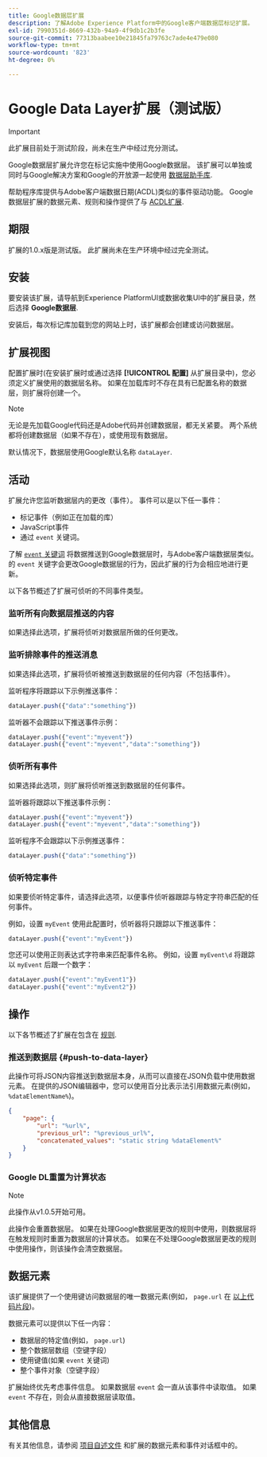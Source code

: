 ```yaml
---
title: Google数据层扩展
description: 了解Adobe Experience Platform中的Google客户端数据层标记扩展。
exl-id: 7990351d-8669-432b-94a9-4f9db1c2b3fe
source-git-commit: 77313baabee10e21845fa79763c7ade4e479e080
workflow-type: tm+mt
source-wordcount: '823'
ht-degree: 0%

---
```


# Google Data Layer扩展（测试版）

>[!IMPORTANT]
>
>此扩展目前处于测试阶段，尚未在生产中经过充分测试。

Google数据层扩展允许您在标记实施中使用Google数据层。 该扩展可以单独或同时与Google解决方案和Google的开放源一起使用 [数据层助手库](https://github.com/google/data-layer-helper).

帮助程序库提供与Adobe客户端数据日期(ACDL)类似的事件驱动功能。 Google数据层扩展的数据元素、规则和操作提供了与 [ACDL扩展](../client-data-layer/overview.md).

## 期限

扩展的1.0.x版是测试版。 此扩展尚未在生产环境中经过完全测试。

## 安装

要安装该扩展，请导航到Experience PlatformUI或数据收集UI中的扩展目录，然后选择 **Google数据层**.

安装后，每次标记库加载到您的网站上时，该扩展都会创建或访问数据层。

## 扩展视图

配置扩展时(在安装扩展时或通过选择 **[!UICONTROL 配置]** 从扩展目录中)，您必须定义扩展使用的数据层名称。 如果在加载库时不存在具有已配置名称的数据层，则扩展将创建一个。

>[!NOTE]
>
>无论是先加载Google代码还是Adobe代码并创建数据层，都无关紧要。 两个系统都将创建数据层（如果不存在），或使用现有数据层。

默认情况下，数据层使用Google默认名称 `dataLayer`.

## 活动

扩展允许您监听数据层内的更改（事件）。 事件可以是以下任一事件：

* 标记事件（例如正在加载的库）
* JavaScript事件
* 通过 `event` 关键词。

了解 [`event` 关键词](https://developers.google.com/tag-platform/devguides/datalayer#use_a_data_layer_with_event_handlers) 将数据推送到Google数据层时，与Adobe客户端数据层类似。 的 `event` 关键字会更改Google数据层的行为，因此扩展的行为会相应地进行更新。

以下各节概述了扩展可侦听的不同事件类型。

### 监听所有向数据层推送的内容

如果选择此选项，扩展将侦听对数据层所做的任何更改。

### 监听排除事件的推送消息

如果选择此选项，扩展将侦听被推送到数据层的任何内容（不包括事件）。

监听程序将跟踪以下示例推送事件：

```js
dataLayer.push({"data":"something"})
```

监听器不会跟踪以下推送事件示例：

```js
dataLayer.push({"event":"myevent"})
dataLayer.push({"event":"myevent","data":"something"})
```

### 侦听所有事件

如果选择此选项，则扩展将侦听推送到数据层的任何事件。

监听器将跟踪以下推送事件示例：

```js
dataLayer.push({"event":"myevent"})
dataLayer.push({"event":"myevent","data":"something"})
```

监听程序不会跟踪以下示例推送事件：

```js
dataLayer.push({"data":"something"})
```

### 侦听特定事件

如果要侦听特定事件，请选择此选项，以便事件侦听器跟踪与特定字符串匹配的任何事件。

例如，设置 `myEvent` 使用此配置时，侦听器将只跟踪以下推送事件：

```js
dataLayer.push({"event":"myEvent"})
```

您还可以使用正则表达式字符串来匹配事件名称。 例如，设置 `myEvent\d` 将跟踪以 `myEvent` 后跟一个数字：

```js
dataLayer.push({"event":"myEvent1"})
dataLayer.push({"event":"myEvent2"})
```

## 操作

以下各节概述了扩展在包含在 [规则](../../../ui/managing-resources/rules.md).

### 推送到数据层 {#push-to-data-layer}

此操作可将JSON内容推送到数据层本身，从而可以直接在JSON负载中使用数据元素。 在提供的JSON编辑器中，您可以使用百分比表示法引用数据元素(例如， `%dataElementName%`)。

```json
{
    "page": {
        "url": "%url%",
        "previous_url": "%previous_url%",
        "concatenated_values": "static string %dataElement%"
    }
}
```

### Google DL重置为计算状态

>[!NOTE]
>
>此操作从v1.0.5开始可用。

此操作会重置数据层。 如果在处理Google数据层更改的规则中使用，则数据层将在触发规则时重置为数据层的计算状态。 如果在不处理Google数据层更改的规则中使用操作，则该操作会清空数据层。

## 数据元素

该扩展提供了一个使用键访问数据层的唯一数据元素(例如， `page.url` 在 [以上代码片段](#push-to-data-layer))。

数据元素可以提供以下任一内容：

* 数据层的特定值(例如， `page.url`)
* 整个数据层数组（空键字段）
* 使用键值(如果 `event` 关键词)
* 整个事件对象（空键字段）

扩展始终优先考虑事件信息。 如果数据层 `event` 会一直从该事件中读取值。 如果 `event` 不存在，则会从直接数据层读取值。

## 其他信息

有关其他信息，请参阅 [项目自述文件](https://github.com/adobe/reactor-extension-googledatalayer/blob/main/README.md) 和扩展的数据元素和事件对话框中的。
